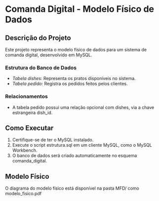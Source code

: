 # Comanda Digital - Modelo Físico de Dados

## Descrição do Projeto
Este projeto representa o modelo físico de dados para um sistema de comanda digital, desenvolvido em MySQL.

### Estrutura do Banco de Dados
- *Tabela dishes:* Representa os pratos disponíveis no sistema.
- *Tabela pedido:* Registra os pedidos feitos pelos clientes.

### Relacionamentos
- A tabela pedido possui uma relação opcional com dishes, via a chave estrangeira dish_id.

## Como Executar
1. Certifique-se de ter o MySQL instalado.
2. Execute o script estrutura.sql em um cliente MySQL, como o MySQL Workbench.
3. O banco de dados será criado automaticamente no esquema comanda_digital.

## Modelo Físico
O diagrama do modelo físico está disponível na pasta MFD/ como modelo_fisico.pdf
